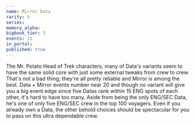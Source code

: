 ```yaml
---
name: Mirror Data
rarity: 5
series:
memory_alpha:
bigbook_tier: 3
events: 21
in_portal:
published: true
---
```


The Mr. Potato Head of Trek characters, many of Data's variants seem to have the same solid core with just some external tweaks from crew to crew. That's not a bad thing; they're all pretty reliable and Mirror is among the best. Data + Mirror events number near 20 and though no variant will give you a big event edge since five Datas rank within 15 ENG spots of each other, it's hard to have too many. Aside from being the only ENG/SEC Data, he's one of only five ENG/SEC crew in the top 100 voyagers. Even if you already own a Data, the other behold choices should be spectacular for you to pass on this ultra dependable crew.
